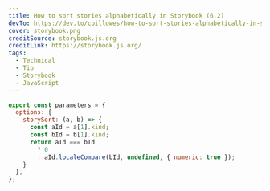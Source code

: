```yaml
---
title: How to sort stories alphabetically in Storybook (6.2)
devTo: https://dev.to/cbillowes/how-to-sort-stories-alphabetically-in-storybook-62-3e61
cover: storybook.png
creditSource: storybook.js.org
creditLink: https://storybook.js.org/
tags:
  - Technical
  - Tip
  - Storybook
  - JavaScript
---
```


```javascript:title=.storybook/preview.js
export const parameters = {
  options: {
    storySort: (a, b) => {
      const aId = a[1].kind;
      const bId = b[1].kind;
      return aId === bId
        ? 0
        : aId.localeCompare(bId, undefined, { numeric: true });
    }
  },
};
```
